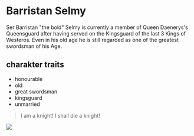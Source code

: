 # Barristan Selmy
Ser Barristan "the bold" Selmy is currently a member of Queen Daenerys's Queensguard after having served on the Kingsguard of the last 3 Kings of Westeros.
Even in his old age he is still regarded as one of the greatest swordsman of his Age.
## charakter traits
* honourable
* old
* great swordsman
* kingsguard
* unmarried
> I am a knight! I shall die a knight!
<img src="https://vignette.wikia.nocookie.net/gameofthrones/images/d/d1/Ser_Barristan_challenging_the_court..jpg/revision/latest/scale-to-width-down/180?cb=20140325104449"/>